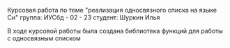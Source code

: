 Курсовая работа по теме "реализация односвязного списка на языке Си"
группа: ИУСбд - 02 - 23
студент: Шуркин Илья

В ходе курсовой работы была создана библиотека функций для работы с односвязным списком
